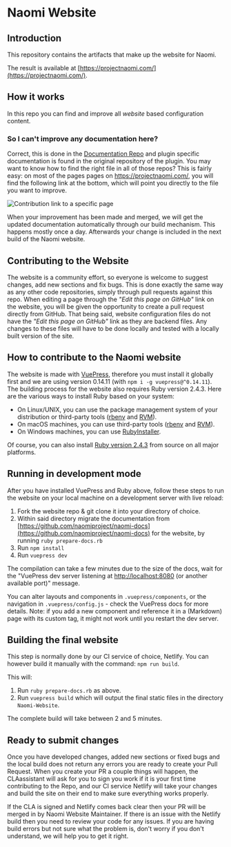 # Naomi Website

## Introduction

This repository contains the artifacts that make up the website for Naomi.

The result is available at [https://projectnaomi.com/](https://projectnaomi.com/).

## How it works

In this repo you can find and improve all *website* based configuration content.

### So I can't improve any documentation here?

Correct, this is done in the [Documentation Repo](https://github.com/naomiproject/naomi-docs/) and plugin specific documentation is found in the original repository of the plugin.
You may want to know how to find the right file in all of those repos?
This is fairly easy:
on most of the pages pages on https://projectnaomi.com/, 
you will find the following link at the bottom, which will point you directly to the file you want to improve.

![Contribution link to a specific page](./images/contribution_link.png)

When your improvement has been made and merged, we will get the updated documentation automatically through our build mechanism.
This happens mostly once a day. Afterwards your change is included in the next build of the Naomi website.

## Contributing to the Website

The website is a community effort, so everyone is welcome to suggest changes, add new sections and fix bugs.
This is done exactly the same way as any other code repositories, simply through pull requests against this repo.
When editing a page through the _"Edit this page on GitHub"_ link on the website, you will be given the opportunity to
create a pull request directly from GitHub.
That being said, website configuration files do not have the _"Edit this page on GitHub"_ link as they are backend files. Any changes to these files will have to be done locally and tested with a locally built version of the site.

## How to contribute to the Naomi website

The website is made with [VuePress](https://vuepress.vuejs.org/), therefore you must install it globally first and we are using version 0.14.11 (with `npm i -g vuepress@^0.14.11`). The building process for the website also requires Ruby version 2.4.3. Here are the various ways to install Ruby based on your system:

- On Linux/UNIX, you can use the package management system of your distribution or third-party tools ([rbenv](https://github.com/rbenv/rbenv) and [RVM](http://rvm.io/)).
- On macOS machines, you can use third-party tools ([rbenv](https://github.com/rbenv/rbenv) and [RVM](http://rvm.io/)).
- On Windows machines, you can use [RubyInstaller](https://rubyinstaller.org/).

Of course, you can also install [Ruby version 2.4.3](https://www.ruby-lang.org/en/news/2017/12/14/ruby-2-4-3-released/) from source on all major platforms.

## Running in development mode

After you have installed VuePress and Ruby above, follow these steps to run the website on your local machine on a development server with live reload:

1. Fork the website repo & git clone it into your directory of choice.
2. Within said directory migrate the documentation from [https://github.com/naomiproject/naomi-docs](https://github.com/naomiproject/naomi-docs) for the website, by running `ruby prepare-docs.rb`
3. Run `npm install`
4. Run `vuepress dev`

The compilation can take a few minutes due to the size of the docs, wait for the "VuePress dev server listening at [http://localhost:8080](http://localhost:8080) (or another available port)" message.

You can alter layouts and components in `.vuepress/components`, or the navigation in `.vuepress/config.js` - check the VuePress docs for more details. Note: if you add a new component and reference it in a (Markdown) page with its custom tag, it might not work until you restart the dev server.

## Building the final website

This step is normally done by our CI service of choice, Netlify.
You can however build it manually with the command: `npm run build`.

This will:

1. Run `ruby prepare-docs.rb` as above.
2. Run `vuepress build` which will output the final static files in the directory `Naomi-Website`.

The complete build will take between 2 and 5 minutes.

## Ready to submit changes

Once you have developed changes, added new sections or fixed bugs and the local build does not return any errors you are ready to create your Pull Request. When you create your PR a couple things will happen, the CLAassistant will ask for you to sign you work if it is your first time contributing to the Repo, and our CI service Netlify will take your changes and build the site on their end to make sure everything works properly.

If the CLA is signed and Netlify comes back clear then your PR will be merged in by Naomi Website Maintainer. If there is an issue with the Netlify build then you need to review your code for any issues. If you are having build errors but not sure what the problem is, don't worry if you don't understand, we will help you to get it right.
